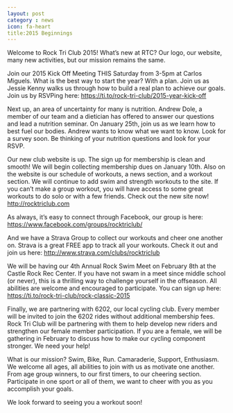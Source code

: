 ```yaml
---
layout: post
category : news
icon: fa-heart
title:2015 Beginnings
---
```

Welcome to Rock Tri Club 2015! What’s new at RTC? Our logo, our website, many new activities, but our mission remains the same. 

Join our 2015 Kick Off Meeting THIS Saturday from 3-5pm at Carlos Miguels. What is the best way to start the year? With a plan. Join us as Jessie Kenny walks us through how to build a real plan to achieve our goals. Join us by RSVPing here: https://ti.to/rock-tri-club/2015-year-kick-off

Next up, an area of uncertainty for many is nutrition. Andrew Dole, a member of our team and a dietician has offered to answer our questions and lead a nutrition seminar. On January 25th, join us as we learn how to best fuel our bodies. Andrew wants to know what we want to know. Look for a survey soon. Be thinking of your nutrition questions and look for your RSVP. 

Our new club website is up. The sign up for membership is clean and smooth! We will begin  collecting membership dues on January 10th. Also on the website is our schedule of workouts, a news section, and a workout section. We will continue to add swim and strength workouts to the site. If you can’t make a group workout, you will have access to some great workouts to do solo or with a few friends. Check out the new site now! http://rocktriclub.com

As always, it’s easy to connect through Facebook, our group is here: https://www.facebook.com/groups/rocktriclub/

And we have a Strava Group to collect our workouts and cheer one another on. Strava is a great FREE app to track all your workouts. Check it out and join us here: http://www.strava.com/clubs/rocktriclub

We will be having our 4th Annual Rock Swim Meet on February 8th at the Castle Rock Rec Center. If you have not swam in a meet since middle school (or never), this is a thrilling way to challenge yourself in the offseason. All abilities are welcome and encouraged to participate. You can sign up here: https://ti.to/rock-tri-club/rock-classic-2015

Finally, we are partnering with 6202, our local cycling club. Every member will be invited to join the 6202 rides without additional membership fees. Rock Tri Club will be partnering with them to help develop new riders and strengthen our female member participation. If you are a female, we will be gathering in February to discuss how to make our cycling component stronger. We need your help! 

What is our mission? Swim, Bike, Run. Camaraderie, Support, Enthusiasm. We welcome all ages, all abilities to join with us as motivate one another. From age group winners, to our first timers, to our cheering section. Participate in one sport or all of them, we want to cheer with you as you accomplish your goals. 

We look forward to seeing you a workout soon! 
